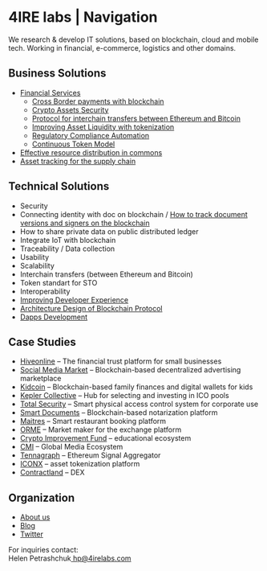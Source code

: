 # 4IRE labs \| Navigation

We research & develop IT solutions, based on blockchain, cloud and mobile tech. Working in financial, e-commerce, logistics and other domains.

## **Business Solutions**

* [Financial Services](solutions/decentralized-finance-defi/)
  * [Cross Border payments with blockchain](solutions/decentralized-finance-defi/enabling-fast-transparent-and-compliant-cross-border-payments-with-the-blockchain.md)
  * [Crypto Assets Security](solutions/decentralized-finance-defi/asset-security.md)
  * [Protocol for interchain transfers between Ethereum and Bitcoin](solutions/decentralized-finance-defi/ethereum-bitcoin-bridge-wip.md)
  * [Improving Asset Liquidity with tokenization](solutions/decentralized-finance-defi/sto-platform.md)
  * [Regulatory Compliance Automation](solutions/decentralized-finance-defi/complaince-scoring.md)
  * [Continuous Token Model](solutions/decentralized-finance-defi/continuous-token-model-apiary.md)
* [Effective resource distribution in commons](solutions/effective-resource-distribution-in-commons/)
* [Asset tracking for the supply chain](solutions/asset-tracking/)

## Technical Solutions

* Security
* Connecting identity with doc on blockchain / [How to track document versions and signers on the blockchain](solutions/how-to-track-document-versions-and-signers-on-the-blockchain.md)
* How to share private data on public distributed ledger
* Integrate IoT with blockchain
* Traceability / Data collection
* Usability
* Scalability
* Interchain transfers \(between Ethereum and Bitcoin\)
* Token standart for STO
* Interoperability
* [Improving Developer Experience](solutions/developer-community-devxp.md)
* [Architecture Design of Blockchain Protocol](services/architecture-design-protocol.md)
* [Dapps Development](services/dapps-wallets-development.md)

## Case Studies

* [Hiveonline](case-studies/hiveonline.md) – The financial trust platform for small businesses
* [Social Media Market](case-studies/social.-media-market.md) – Blockchain-based decentralized advertising marketplace
* [Kidcoin](case-studies/kidcoin.md) – Blockchain-based family finances and digital wallets for kids
* [Kepler Collective](case-studies/kepler-collective.md) – Hub for selecting and investing in ICO pools
* [Total Security](case-studies/total-security.md) – Smart physical access control system for corporate use
* [Smart Documents](case-studies/smart-documents.md) – Blockchain-based notarization platform
* [Maitres](case-studies/maitres.md) – Smart restaurant booking platform
* [ORME](case-studies/orme.md) – Market maker for the exchange platform
* [Crypto Improvement Fund](case-studies/crypto-improvement-fund.md) – educational ecosystem
* [CMI](case-studies/cmi.md) – Global Media Ecosystem
* [Tennagraph](case-studies/tennagraph.md) – Ethereum Signal Aggregator
* [ICONX](case-studies/iconx-wip.md) – asset tokenization platform
* [Contractland](case-studies/contractland-wip.md) – DEX

## Organization

* [About us](organization/credentials-wip/)
* [Blog](https://medium.com/practical-blockchain)
* [Twitter](https://twitter.com/4irelabs)

For inquiries contact:  
Helen Petrashchuk[  hp@4irelabs.com](mailto:hp@4irelabs.com)

